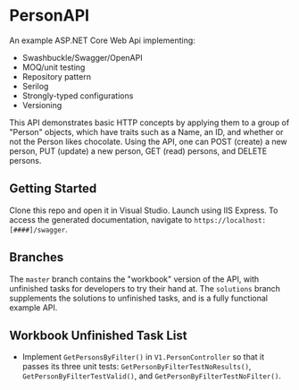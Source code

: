 # PersonAPI
An example ASP.NET Core Web Api implementing:
- Swashbuckle/Swagger/OpenAPI
- MOQ/unit testing
- Repository pattern
- Serilog
- Strongly-typed configurations
- Versioning

This API demonstrates basic HTTP concepts by applying them to a group of "Person" objects, which have traits such as a Name, an ID, and whether or not the Person likes chocolate. Using the API, one can POST (create) a new person, PUT (update) a new person, GET (read) persons, and DELETE persons.

## Getting Started
Clone this repo and open it in Visual Studio. Launch using IIS Express. To access the generated documentation, navigate to `https://localhost:[####]/swagger`.

## Branches
The `master` branch contains the "workbook" version of the API, with unfinished tasks for developers to try their hand at.
The `solutions` branch supplements the solutions to unfinished tasks, and is a fully functional example API.

## Workbook Unfinished Task List
 - Implement `GetPersonsByFilter()` in `V1.PersonController` so that it passes its three unit tests: `GetPersonByFilterTestNoResults()`,
`GetPersonByFilterTestValid()`, and `GetPersonByFilterTestNoFilter()`.

